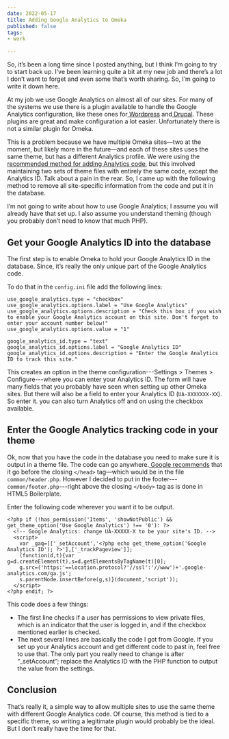 ```yaml
---
date: 2022-05-17
title: Adding Google Analytics to Omeka
published: false
tags:
- work

---
```

So, it’s been a long time since I posted anything, but I think I’m going to try to start back up. I’ve been learning quite a bit at my new job and there’s a lot I don’t want to forget and even some that’s worth sharing. So, I’m going to write it down here.

At my job we use Google Analytics on almost all of our sites. For many of the systems we use there is a plugin available to handle the Google Analytics configuration, like these ones for[ Wordpress](http://wordpress.org/extend/plugins/google-analytics-for-wordpress) and[ Drupal](http://drupal.org/project/google_analytics). These plugins are great and make configuration a lot easier. Unfortunately there is not a similar plugin for Omeka.

This is a problem because we have multiple Omeka sites—two at the moment, but likely more in the future—and each of these sites uses the same theme, but has a different Analytics profile. We were using the[ recommended method for adding Analytics code](http://omeka.org/forums/topic/google-analytics-plugin), but this involved maintaining two sets of theme files with entirely the same code, except the Analytics ID. Talk about a pain in the rear. So, I came up with the following method to remove all site-specific information from the code and put it in the database.

I’m not going to write about how to use Google Analytics; I assume you will already have that set up. I also assume you understand theming (though you probably don’t need to know that much PHP).

## **Get your Google Analytics ID into the database**

The first step is to enable Omeka to hold your Google Analytics ID in the database. Since, it’s really the only unique part of the Google Analytics code.

To do that in the `config.ini` file add the following lines:

    use_google_analytics.type = "checkbox"
    use_google_analytics.options.label = "Use Google Analytics"
    use_google_analytics.options.description = "Check this box if you wish to enable your Google Analytics account on this site. Don't forget to enter your account number below!"
    use_google_analytics.options.value = "1"
    
    google_analytics_id.type = "text"
    google_analytics_id.options.label = "Google Analytics ID"
    google_analytics_id.options.description = "Enter the Google Analytics ID to track this site."

This creates an option in the theme configuration---Settings > Themes > Configure---where you can enter your Analytics ID. The form will have many fields that you probably have seen when setting up other Omeka sites. But there will also be a field to enter your Analytics ID (`UA-XXXXXXX-XX`). So enter it. you can also turn Analytics off and on using the checkbox available.

## **Enter the Google Analytics tracking code in your theme**

Ok, now that you have the code in the database you need to make sure it is output in a theme file. The code can go anywhere.[ Google recommends](http://support.google.com/googleanalytics/bin/answer.py?hl=en&answer=174090) that it go before the closing `</head>` tag—which would be in the file `common/header.php`. However I decided to put in the footer---`common/footer.php`---right above the closing `</body>` tag as is done in HTML5 Boilerplate.

Enter the following code wherever you want it to be output.

    <?php if (!has_permission('Items', 'showNotPublic') && get_theme_option('Use Google Analytics') !== '0'): ?>
      <!-- Google Analytics: change UA-XXXXX-X to be your site's ID. -->
      <script>
        var _gaq=[['_setAccount','<?php echo get_theme_option('Google Analytics ID'); ?>'],['_trackPageview']];
        (function(d,t){var g=d.createElement(t),s=d.getElementsByTagName(t)[0];
        g.src=('https:'==location.protocol?'//ssl':'//www')+'.google-analytics.com/ga.js';
        s.parentNode.insertBefore(g,s)}(document,'script'));
      </script>
    <?php endif; ?>

This code does a few things:

* The first line checks if a user has permissions to view private files, which is an indicator that the user is logged in, and if the checkbox mentioned earlier is checked.
* The next several lines are basically the code I got from Google. If you set up your Analytics account and get different code to past in, feel free to use that. The only part you really need to change is after “_setAccount”; replace the Analytics ID with the PHP function to output the value from the settings.

## Conclusion

That’s really it, a simple way to allow multiple sites to use the same theme with different Google Analytics code. Of course, this method is tied to a specific theme, so writing a legitimate plugin would probably be the ideal. But I don’t really have the time for that.